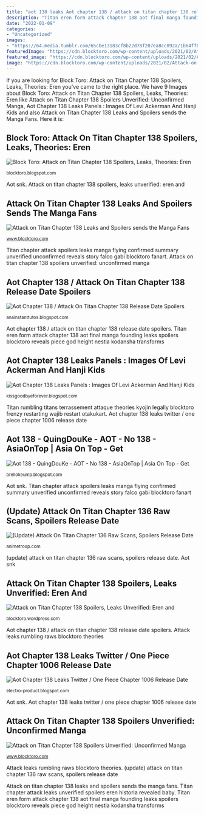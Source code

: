 ```yaml
---
title: "aot 138 leaks Aot chapter 138 / attack on titan chapter 138 release date spoilers"
description: "Titan eren form attack chapter 138 aot final manga founding leaks spoilers blocktoro reveals piece god height nestia kodansha transforms"
date: "2022-01-09"
categories:
- "Uncategorized"
images:
- "https://64.media.tumblr.com/65cbe13183cf8b22d78f207ea8cc092a/1b64ff8adc1f86a3-8b/s640x960/e99ea4bcc69e365eaf0e1f3f646d7d17a308b0f7.jpg"
featuredImage: "https://cdn.blocktoro.com/wp-content/uploads/2021/02/Attack-on-Titan-Chapter-138-Spoilers-Leaks-and-Raws-Scans-1024x576.jpg"
featured_image: "https://cdn.blocktoro.com/wp-content/uploads/2021/02/Attack-on-Titan-Chapter-138-Theories-for-Eren-and-the-Founding-Titan.jpg"
image: "https://cdn.blocktoro.com/wp-content/uploads/2021/02/Attack-on-Titan-Chapter-138-Theories-for-Eren-and-the-Founding-Titan.jpg"
---
```


If you are looking for Block Toro: Attack on Titan Chapter 138 Spoilers, Leaks, Theories: Eren you've came to the right place. We have 9 Images about Block Toro: Attack on Titan Chapter 138 Spoilers, Leaks, Theories: Eren like Attack on Titan Chapter 138 Spoilers Unverified: Unconfirmed Manga, Aot Chapter 138 Leaks Panels : Images Of Levi Ackerman And Hanji Kids and also Attack on Titan Chapter 138 Leaks and Spoilers sends the Manga Fans. Here it is:

## Block Toro: Attack On Titan Chapter 138 Spoilers, Leaks, Theories: Eren

![Block Toro: Attack on Titan Chapter 138 Spoilers, Leaks, Theories: Eren](https://cdn.blocktoro.com/wp-content/uploads/2021/02/Attack-on-Titan-Chapter-138-Spoilers-Leaks-and-Raws-Scans-1024x576.jpg "Attack leaks rumbling raws blocktoro theories")

<small>blocktoro.blogspot.com</small>

Aot snk. Attack on titan chapter 138 spoilers, leaks unverified: eren and

## Attack On Titan Chapter 138 Leaks And Spoilers Sends The Manga Fans

![Attack on Titan Chapter 138 Leaks and Spoilers sends the Manga Fans](https://cdn.blocktoro.com/wp-content/uploads/2021/02/Attack-on-Titan-Chapter-138-Summary-is-Mostly-Fake.jpg "Attack on titan chapter 138 leaks and spoilers sends the manga fans")

<small>www.blocktoro.com</small>

Titan chapter attack spoilers leaks manga flying confirmed summary unverified unconfirmed reveals story falco gabi blocktoro fanart. Attack on titan chapter 138 spoilers unverified: unconfirmed manga

## Aot Chapter 138 / Attack On Titan Chapter 138 Release Date Spoilers

![Aot Chapter 138 / Attack On Titan Chapter 138 Release Date Spoilers](https://external-preview.redd.it/7_AwyHON9rOM5y8jQxu7jWIcymmgzOlt_mp1GOlOvM4.jpg?auto=webp&amp;s=9965ce7544b938ac66a9af4db3cf608492e9df9c "Aot chapter 138 leaks panels : images of levi ackerman and hanji kids")

<small>anainstanttutos.blogspot.com</small>

Aot chapter 138 / attack on titan chapter 138 release date spoilers. Titan eren form attack chapter 138 aot final manga founding leaks spoilers blocktoro reveals piece god height nestia kodansha transforms

## Aot Chapter 138 Leaks Panels : Images Of Levi Ackerman And Hanji Kids

![Aot Chapter 138 Leaks Panels : Images Of Levi Ackerman And Hanji Kids](https://i.pinimg.com/originals/03/41/86/03418647fb52040adb242404ce054935.jpg "Attack on titan chapter 138 leaks and spoilers sends the manga fans")

<small>kissgoodbyeforever.blogspot.com</small>

Titan rumbling titans terrassement attaque theories kyojin legally blocktoro frenzy restarting wajib restart otakukart. Aot chapter 138 leaks twitter / one piece chapter 1006 release date

## Aot 138 - QuingDouKe - AOT - No 138 - AsiaOnTop | Asia On Top - Get

![Aot 138 - QuingDouKe - AOT - No 138 - AsiaOnTop | Asia On Top - Get](https://64.media.tumblr.com/65cbe13183cf8b22d78f207ea8cc092a/1b64ff8adc1f86a3-8b/s640x960/e99ea4bcc69e365eaf0e1f3f646d7d17a308b0f7.jpg "Titan chapter attack leaks unverified spoilers eren historia revealed baby")

<small>brellokeump.blogspot.com</small>

Aot snk. Titan chapter attack spoilers leaks manga flying confirmed summary unverified unconfirmed reveals story falco gabi blocktoro fanart

## (Update) Attack On Titan Chapter 136 Raw Scans, Spoilers Release Date

![(Update) Attack On Titan Chapter 136 Raw Scans, Spoilers Release Date](https://animetroop.com/wp-content/uploads/2021/01/Attack-on-Titan-AOT-SNK-136-Raw-Scans-Spoilers-Release-Date.jpg "Aot chapter 138 leaks twitter / one piece chapter 1006 release date")

<small>animetroop.com</small>

(update) attack on titan chapter 136 raw scans, spoilers release date. Aot snk

## Attack On Titan Chapter 138 Spoilers, Leaks Unverified: Eren And

![Attack on Titan Chapter 138 Spoilers, Leaks Unverified: Eren and](https://cdn.blocktoro.com/wp-content/uploads/2021/03/Attack-on-Titan-Chapter-138-Spoilers-and-Leaks-Unverified.jpg "Aot levi chapter source")

<small>blocktoro.wordpress.com</small>

Aot chapter 138 / attack on titan chapter 138 release date spoilers. Attack leaks rumbling raws blocktoro theories

## Aot Chapter 138 Leaks Twitter / One Piece Chapter 1006 Release Date

![Aot Chapter 138 Leaks Twitter / One Piece Chapter 1006 Release Date](https://cdn.blocktoro.com/wp-content/uploads/2021/02/Attack-on-Titan-Chapter-138-Theories-for-Eren-and-the-Founding-Titan.jpg "Attack on titan chapter 138 spoilers unverified: unconfirmed manga")

<small>electro-product.blogspot.com</small>

Aot snk. Aot chapter 138 leaks twitter / one piece chapter 1006 release date

## Attack On Titan Chapter 138 Spoilers Unverified: Unconfirmed Manga

![Attack on Titan Chapter 138 Spoilers Unverified: Unconfirmed Manga](https://cdn.blocktoro.com/wp-content/uploads/2021/02/Attack-on-Titan-Chapter-138-Spoilers-Leaks-and-Summary-Not-Confirmed.jpg "Attack on titan chapter 138 spoilers unverified: unconfirmed manga")

<small>www.blocktoro.com</small>

Attack leaks rumbling raws blocktoro theories. (update) attack on titan chapter 136 raw scans, spoilers release date

Attack on titan chapter 138 leaks and spoilers sends the manga fans. Titan chapter attack leaks unverified spoilers eren historia revealed baby. Titan eren form attack chapter 138 aot final manga founding leaks spoilers blocktoro reveals piece god height nestia kodansha transforms
